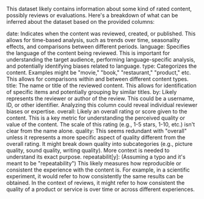 This dataset likely contains information about some kind of rated content, possibly reviews or evaluations. Here's a breakdown of what can be inferred about the dataset based on the provided columns:

date: Indicates when the content was reviewed, created, or published. This allows for time-based analysis, such as trends over time, seasonality effects, and comparisons between different periods.
language: Specifies the language of the content being reviewed. This is important for understanding the target audience, performing language-specific analysis, and potentially identifying biases related to language.
type: Categorizes the content. Examples might be "movie," "book," "restaurant," "product," etc. This allows for comparisons within and between different content types.
title: The name or title of the reviewed content. This allows for identification of specific items and potentially grouping by similar titles.
by: Likely represents the reviewer or author of the review. This could be a username, ID, or other identifier. Analyzing this column could reveal individual reviewer biases or expertise.
overall: Likely an overall rating or score given to the content. This is a key metric for understanding the perceived quality or value of the content. The scale of this rating (e.g., 1-5 stars, 1-10, etc.) isn't clear from the name alone.
quality: This seems redundant with "overall" unless it represents a more specific aspect of quality different from the overall rating. It might break down quality into subcategories (e.g., picture quality, sound quality, writing quality). More context is needed to understand its exact purpose.
repeatabilit[y]: (Assuming a typo and it's meant to be "repeatability") This likely measures how reproducible or consistent the experience with the content is. For example, in a scientific experiment, it would refer to how consistently the same results can be obtained. In the context of reviews, it might refer to how consistent the quality of a product or service is over time or across different experiences.